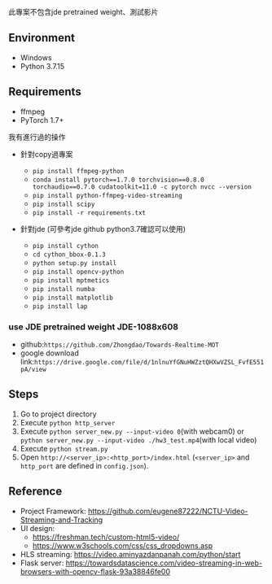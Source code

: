 
此專案不包含jde pretrained weight、測試影片

## Environment

- Windows
- Python 3.7.15

## Requirements

- ffmpeg
- PyTorch 1.7+


我有進行過的操作
- 針對copy過專案
  - `pip install ffmpeg-python`
  - `conda install pytorch==1.7.0 torchvision==0.8.0 torchaudio==0.7.0 cudatoolkit=11.0 -c pytorch
  nvcc --version`
  - `pip install python-ffmpeg-video-streaming`
  - `pip install scipy`
  - `pip install -r requirements.txt`


- 針對jde (可參考jde github python3.7確認可以使用)
  - `pip install cython`
  - `cd cython_bbox-0.1.3`
  - `python setup.py install`
  - `pip install opencv-python`
  - `pip install mptmetics`
  - `pip install numba`
  - `pip install matplotlib`
  - `pip install lap`

### use JDE pretrained weight JDE-1088x608

- github:`https://github.com/Zhongdao/Towards-Realtime-MOT`
- google download link:`https://drive.google.com/file/d/1nlnuYfGNuHWZztQHXwVZSL_FvfE551pA/view`


## Steps

1. Go to project directory
2. Execute `python http_server`
3. Execute `python server_new.py --input-video 0`(with webcam0) or `python server_new.py --input-video ./hw3_test.mp4`(with local video)
4. Execute `python stream.py`
5. Open `http://<server_ip>:<http_port>/index.html` (`<server_ip>` and `http_port` are defined in `config.json`).

## Reference
- Project Framework: https://github.com/eugene87222/NCTU-Video-Streaming-and-Tracking
- UI design:
  - https://freshman.tech/custom-html5-video/
  - https://www.w3schools.com/css/css_dropdowns.asp
- HLS streaming: https://video.aminyazdanpanah.com/python/start
- Flask server: https://towardsdatascience.com/video-streaming-in-web-browsers-with-opencv-flask-93a38846fe00
